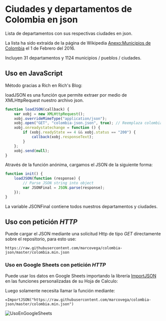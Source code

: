 # Ciudades y departamentos de Colombia en json

Lista de departamentos con sus respectivas ciudades en json.

La lista ha sido extraída de la página de Wikipedia [Anexo:Municipios de Colombia](https://es.wikipedia.org/wiki/Anexo:Municipios_de_Colombia)
el 1 de Febrero del 2016.

Incluyen 31 departamentos y 1124 municipios / pueblos / ciudades.

## Uso en JavaScript

Método gracias a Rich en Rich's Blog:

loadJSON es una función que permite extraer por medio de XMLHttpRequest nuestro archivo json.

```js
function loadJSON(callback) {
	var xobj = new XMLHttpRequest();
	xobj.overrideMimeType("application/json");
	xobj.open("GET", "colombia-json.json", true); // Reemplaza colombia-json.json con el nombre que le hayas puesto
	xobj.onreadystatechange = function () {
		if (xobj.readyState == 4 && xobj.status == "200") {
			callback(xobj.responseText);
		}
	};
	xobj.send(null);
}
```

Através de la función anónima, cargamos el JSON de la siguiente forma:

```js
function init() {
	loadJSON(function (response) {
		// Parse JSON string into object
		var JSONFinal = JSON.parse(response);
	});
}
```

La variable JSONFinal contiene todos nuestros departamentos y ciudades.

## Uso con petición _HTTP_

Puede cargar el JSON mediante una solicitud Http de tipo _GET_ directamente sobre el repositorio, para esto use:

```
https://raw.githubusercontent.com/marcovega/colombia-json/master/colombia.min.json
```

### Uso en Google Sheets con petición _HTTP_

Puede usar los datos en Google Sheets importando la librería [ImportJSON](https://github.com/bradjasper/ImportJSON) en las funciones personalizadas de su Hoja de Calculo:

Luego solamente necesita llamar la función mediante:

```
=ImportJSON("https://raw.githubusercontent.com/marcovega/colombia-json/master/colombia.min.json")
```

![UsoEnGoogleSheets](https://media.giphy.com/media/ag4sEdGg307UJREHDH/giphy.gif)
